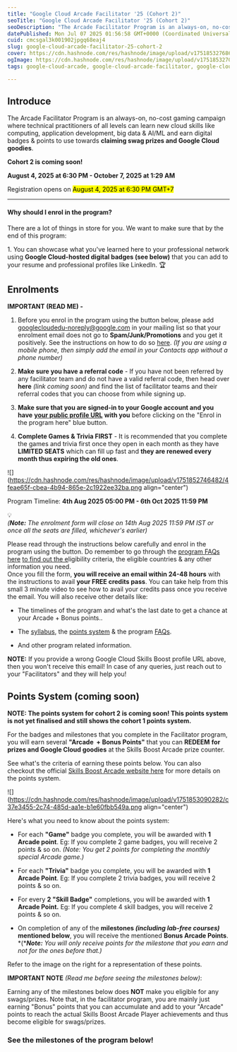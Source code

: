 ```yaml
---
title: "Google Cloud Arcade Facilitator '25 (Cohort 2)"
seoTitle: "Google Cloud Arcade Facilitator '25 (Cohort 2)"
seoDescription: "The Arcade Facilitator Program is an always-on, no-cost gaming campaign where technical practitioners of all levels can learn new cloud skills like computin"
datePublished: Mon Jul 07 2025 01:56:58 GMT+0000 (Coordinated Universal Time)
cuid: cmcsgal3k001902jpgq68eaj4
slug: google-cloud-arcade-facilitator-25-cohort-2
cover: https://cdn.hashnode.com/res/hashnode/image/upload/v1751853276863/ef528e5e-417c-499e-a5f1-5978473448d6.png
ogImage: https://cdn.hashnode.com/res/hashnode/image/upload/v1751853270437/278a3a61-7b1e-4ff6-b04c-88790f6ba4c0.png
tags: google-cloud-arcade, google-cloud-arcade-facilitator, google-cloud-arcade-facilitator-25, google-cloud-arcade-facilitator-25-cohort-2, facilitator-25-cohort-2

---
```


## **Introduce**

The Arcade Facilitator Program is an always-on, no-cost gaming campaign where technical practitioners of all levels can learn new cloud skills like computing, application development, big data & AI/ML and earn digital badges & points to use towards **claiming swag prizes and Google Cloud goodies**.

**Cohort 2 is coming soon!**

**August 4, 2025 at 6:30 PM - October 7, 2025 at 1:29 AM**

Registration opens on <mark>August 4, 2025 at 6:30 PM GMT+7</mark>

---

#### **Why should I enrol in the program?**

There are a lot of things in store for you. We want to make sure that by the end of this program:

1\. You can showcase what you've learned here to your professional network using **Google Cloud-hosted digital badges (see below)** that you can add to your resume and professional profiles like LinkedIn. 🏆

## **Enrolments**

**IMPORTANT (READ ME) -**

1. Before you enrol in the program using the button below, please add [googlecloudedu-noreply@google.com](mailto:googlecloudedu-noreply@google.com) in your mailing list so that your enrolment email does not go to **Spam/Junk/Promotions** and you get it positively. See the instructions on how to do so [here](https://www.youtube.com/watch?v=mTUaTMaer2g). *(If you are using a mobile phone, then simply add the email in your Contacts app without a phone number)*
    
2. **Make sure you have a referral code** - If you have not been referred by any facilitator team and do not have a valid referral code, then head over **here** *(link coming soon)* and find the list of facilitator teams and their referral codes that you can choose from while signing up.
    
3. **Make sure that you are signed-in to your Google account and you have** [**your public profile URL**](https://www.youtube.com/watch?v=C7Zb3cqEkwA) **with you** before clicking on the "Enrol in the program here" blue button.
    
4. **Complete Games & Trivia FIRST** - It is recommended that you complete the games and trivia first once they open in each month as they have **LIMITED SEATS** which can fill up fast and **they are renewed every month thus expiring the old ones**.
    

![](https://cdn.hashnode.com/res/hashnode/image/upload/v1751852746482/4feae65f-cbea-4b94-865e-2c1922ee32ba.png align="center")

Program Timeline: **4th Aug 2025 05:00 PM - 6th Oct 2025 11:59 PM**

<div data-node-type="callout">
<div data-node-type="callout-emoji">💡</div>
<div data-node-type="callout-text"><em>(</em><strong><em>Note:</em></strong><em> The enrolment form will close on 14th Aug 2025 11:59 PM IST or once all the seats are filled, whichever's earlier)</em></div>
</div>

Please read through the instructions below carefully and enrol in the program using the button. Do remember to go through the [program FAQs here](https://bit.ly/gcaf-faqs) [to find out the e](https://bit.ly/gcaf-faqs)ligibility criteria, the eligible countries & any other information you need.  
Once you fill the form, **you will receive an email within 24-48 hours** with the instructions to avail **your FREE credits pass**. You can take help from this small 3 minute video to see how to avail your credits pass once you receive the email. You will also receive other details like:

* The timelines of the program and what's the last date to get a chance at your Arcade + Bonus points..
    
* The [syllabus](https://rsvp.withgoogle.com/events/arcade-facilitator/syllabus), the [points system](https://rsvp.withgoogle.com/events/arcade-facilitator/points-system) & the program [FAQs](https://rsvp.withgoogle.com/events/arcade-facilitator/faqs).
    
* And other program related information.
    

**NOTE:** If you provide a wrong Google Cloud Skills Boost profile URL above, then you won't receive this email! In case of any queries, just reach out to your "Facilitators" and they will help you!

## **Points System (coming soon)**

**NOTE: The points system for cohort 2 is coming soon! This points system is not yet finalised and still shows the cohort 1 points system.**

For the badges and milestones that you complete in the Facilitator program, you will earn several **"Arcade  + Bonus Points"** that you can **REDEEM** **for prizes and Google Cloud goodies** at the Skills Boost Arcade prize counter.

See what's the criteria of earning these points below. You can also checkout the official [Skills Boost Arcade website here](https://go.cloudskillsboost.google/arcade?utm_source=gcaf-site&utm_medium=website&utm_campaign=arcade-facilitator25) for more details on the points system.

![](https://cdn.hashnode.com/res/hashnode/image/upload/v1751853090282/c37e3455-2c74-485d-aa1e-b1e60fbb549a.png align="center")

Here's what you need to know about the points system:

* For each **"Game"** badge you complete, you will be awarded with **1 Arcade point**. Eg: If you complete 2 game badges, you will receive 2 points & so on. *(Note: You get 2 points for completing the monthly special Arcade game.)*
    
* For each **"Trivia"** badge you complete, you will be awarded with **1 Arcade Point**. Eg: If you complete 2 trivia badges, you will receive 2 points & so on.
    
* For every **2 "Skill Badge"** completions, you will be awarded with **1 Arcade Point.** Eg: If you complete 4 skill badges, you will receive 2 points & so on.
    
* On completion of any of the **milestones *(including lab-free courses)* mentioned below**, you will receive the mentioned **Bonus Arcade Points**. \*(\****Note:*** *You will only receive points for the milestone that you earn and not for the ones before that.)*
    

Refer to the image on the right for a representation of these points.

**IMPORTANT NOTE** *(Read me before seeing the milestones below)*:

Earning any of the milestones below does **NOT** make you eligible for any swags/prizes. Note that, in the facilitator program, you are mainly just earning "Bonus" points that you can accumulate and add to your "Arcade" points to reach the actual Skills Boost Arcade Player achievements and thus become eligible for swags/prizes.

### See the milestones of the program below!